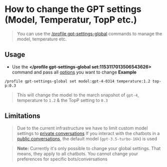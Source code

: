 # How to change the GPT settings (Model, Temperatur, TopP etc.)
> You can use the [/profile gpt-settings-global](<https://discord.com/channels/1100933695986208849/1153688751260840108>) commands to manage the model, temperature etc.


## Usage
- Use the **</profile gpt-settings-global set:1153117013506543626>** command and pass all [options](<https://discord.com/channels/1100933695986208849/1139918131737923614/1149278821565079614>) you want to change
**Example**
```
/profile gpt-settings-global set model:gpt-4-0314 temperature:1.2 top-p:0.3
```
> This will change the model to the march snapshot of `gpt-4`, temperature to `1.2` & the TopP setting to `0.3`


## Limitations
> Due to the current infrastructure we have to limit custom model settings to [private conversations](<https://discord.com/channels/1100933695986208849/1168754593434439700>)
> If you interact with the chatbots in a [public conversations](<https://discord.com/channels/1100933695986208849/1168754593434439700>), the default model (`gpt-3.5-turbo-16k`) is used



> **Note:** Currently it's only possible to change your global settings. That means, they apply to all chatbots. You cannot change your preferences for specific bots/conversations